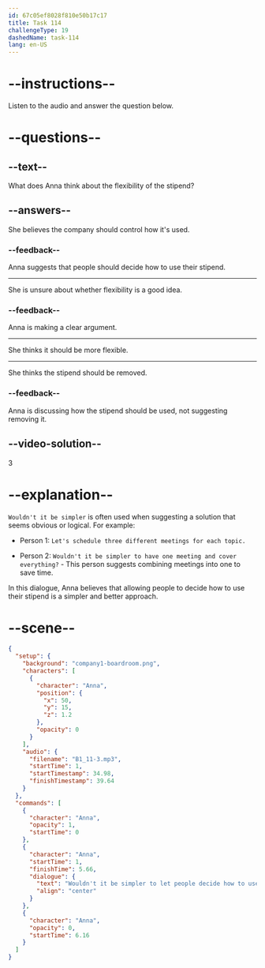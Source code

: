 ```yaml
---
id: 67c05ef8028f810e50b17c17
title: Task 114
challengeType: 19
dashedName: task-114
lang: en-US
---
```


<!-- (Audio) Anna: Wouldn't it be simpler to let people decide how to use their stipend based on their individual needs? -->

# --instructions--

Listen to the audio and answer the question below.

# --questions--

## --text--

What does Anna think about the flexibility of the stipend?

## --answers--

She believes the company should control how it's used.

### --feedback--

Anna suggests that people should decide how to use their stipend.

---

She is unsure about whether flexibility is a good idea.

### --feedback--

Anna is making a clear argument.

---

She thinks it should be more flexible.

---

She thinks the stipend should be removed.

### --feedback--

Anna is discussing how the stipend should be used, not suggesting removing it.

## --video-solution--

3

# --explanation--

`Wouldn't it be simpler` is often used when suggesting a solution that seems obvious or logical. For example:

- Person 1: `Let's schedule three different meetings for each topic.`

- Person 2: `Wouldn't it be simpler to have one meeting and cover everything?` - This person suggests combining meetings into one to save time.

In this dialogue, Anna believes that allowing people to decide how to use their stipend is a simpler and better approach.

# --scene--

```json
{
  "setup": {
    "background": "company1-boardroom.png",
    "characters": [
      {
        "character": "Anna",
        "position": {
          "x": 50,
          "y": 15,
          "z": 1.2
        },
        "opacity": 0
      }
    ],
    "audio": {
      "filename": "B1_11-3.mp3",
      "startTime": 1,
      "startTimestamp": 34.98,
      "finishTimestamp": 39.64
    }
  },
  "commands": [
    {
      "character": "Anna",
      "opacity": 1,
      "startTime": 0
    },
    {
      "character": "Anna",
      "startTime": 1,
      "finishTime": 5.66,
      "dialogue": {
        "text": "Wouldn't it be simpler to let people decide how to use their stipend based on their individual needs?",
        "align": "center"
      }
    },
    {
      "character": "Anna",
      "opacity": 0,
      "startTime": 6.16
    }
  ]
}
```
